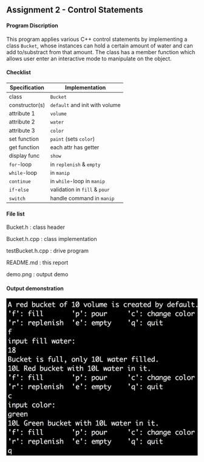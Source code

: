 ## Assignment 2 - Control Statements

#### Program Discription

This program applies various C++ control statements by implementing a class `Bucket`, whose instances can hold a certain amount of water and can add to/substract from that amount. The class has a member function which allows user enter an interactive mode to manipulate on the object.

#### Checklist

Specification  |Implementation 
---------------|---------------
class          |`Bucket`
constructor(s) |`default` and init with volume
attribute 1    |`volume`
attribute 2    |`water`
attribute 3    |`color`
set function   |`paint` (sets `color`)
get function   |each attr has getter
display func   |`show`
`for`-loop     |in `replenish` & `empty`
`while`-loop   |in `manip`
`continue`     |in `while`-loop in `manip`
`if`-`else`    |validation in `fill` & `pour`
`switch`       |handle command in `manip`

#### File list

Bucket.h : class header

Bucket.h.cpp : class implementation

testBucket.h.cpp : drive program

README.md : this report

demo.png : output demo 

#### Output demonstration

![alt text](https://github.com/cygwins/learnCpp11/blob/master/Program%202%20-%20Control%20Statements/demo.png "demo")
